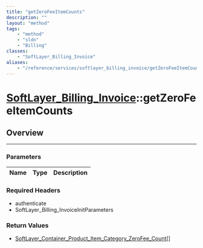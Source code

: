 ```yaml
---
title: "getZeroFeeItemCounts"
description: ""
layout: "method"
tags:
    - "method"
    - "sldn"
    - "Billing"
classes:
    - "SoftLayer_Billing_Invoice"
aliases:
    - "/reference/services/softlayer_billing_invoice/getZeroFeeItemCounts"
---
```

# [SoftLayer_Billing_Invoice](/reference/services/SoftLayer_Billing_Invoice)::getZeroFeeItemCounts




## Overview 


-----

### Parameters 
|Name | Type | Description |
| --- | --- | --- |


### Required Headers
* authenticate
* SoftLayer_Billing_InvoiceInitParameters


### Return Values
* <a href='/reference/datatypes/SoftLayer_Container_Product_Item_Category_ZeroFee_Count'>SoftLayer_Container_Product_Item_Category_ZeroFee_Count[] </a>




